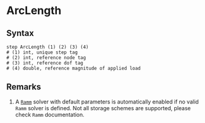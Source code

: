 # ArcLength

## Syntax

```
step ArcLength (1) (2) (3) (4)
# (1) int, unique step tag
# (2) int, reference node tag
# (3) int, reference dof tag
# (4) double, reference magnitude of applied load
```

## Remarks

1. A [`Ramm`](../Solver/Ramm.md) solver with default parameters is automatically enabled if no valid `Ramm` solver is
   defined. Not all storage schemes are supported, please check `Ramm` documentation.
